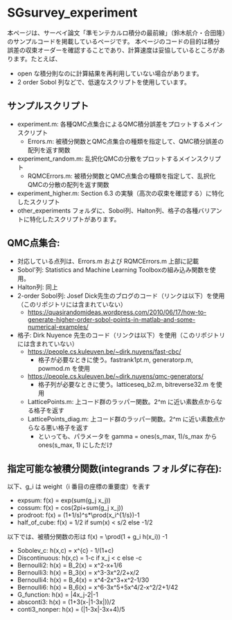 # SGsurvey_experiment
本ページは、サーベイ論文「準モンテカルロ積分の最前線」（鈴木航介・合田隆）のサンプルコードを掲載しているページです。
本ページのコードの目的は積分誤差の収束オーダーを確認することであり、計算速度は妥協しているところがあります。たとえば、
- open な積分則なのに計算結果を再利用していない場合があります。
- 2 order Sobol 列などで、低速なスクリプトを使用しています。

## サンプルスクリプト
- experiment.m: 各種QMC点集合によるQMC積分誤差をプロットするメインスクリプト
  - Errors.m: 被積分関数とQMC点集合の種類を指定して、QMC積分誤差の配列を返す関数
- experiment_random.m: 乱択化QMCの分散をプロットするメインスクリプト
  - RQMCErrors.m: 被積分関数とQMC点集合の種類を指定して、乱択化QMCの分散の配列を返す関数
- experiment_higher.m: Section 6.3 の実験（高次の収束を確認する）に特化したスクリプト
- other_experiments フォルダに、Sobol列、Halton列、格子の各種バリアントに特化したスクリプトがあります。

## QMC点集合:
- 対応している点列は、Errors.m および RQMCErrors.m 上部に記載
- Sobol'列: Statistics and Machine Learning Toolboxの組み込み関数を使用。
- Halton列: 同上
- 2-order Sobol列: Josef Dick先生のブログのコード（リンクは以下）を使用（このリポジトリには含まれていない）
  - https://quasirandomideas.wordpress.com/2010/06/17/how-to-generate-higher-order-sobol-points-in-matlab-and-some-numerical-examples/
- 格子: Dirk Nuyence 先生のコード（リンクは以下）を使用（このリポジトリには含まれていない）
  - https://people.cs.kuleuven.be/~dirk.nuyens/fast-cbc/
    - 格子が必要なときに使う。fastrank1pt.m, generatorp.m, powmod.m を使用
  - https://people.cs.kuleuven.be/~dirk.nuyens/qmc-generators/    
    - 格子列が必要なときに使う。latticeseq_b2.m, bitreverse32.m を使用
  - LatticePoints.m: 上コード群のラッパー関数。2^m に近い素数点からなる格子を返す
  - LatticePoints_diag.m: 上コード群のラッパー関数。2^m に近い素数点からなる悪い格子を返す
    - といっても、パラメータを gamma = ones(s_max, 1)/s_max から ones(s_max, 1) にしただけ

## 指定可能な被積分関数(integrands フォルダに存在):
以下、g_i は weight（i 番目の座標の重要度）を表す
- expsum: f(x) = exp(sum(g_j x_j))
- cossum: f(x) = cos(2pi+sum(g_j x_j))
- prodroot: f(x) = (1+1/s)^s*\prod(x_i^{1/s})-1
- half_of_cube: f(x) =  1/2 if sum(x) < s/2 else -1/2

以下では、被積分関数の形は f(x) = \prod(1 + g_i h(x_i)) -1 
- Sobolev_c: h(x,c) = x^{c} - 1/(1+c)
- Discontinuous: h(x,c) = 1-c if x_j < c else -c
- Bernoulli2: h(x) = B_2(x) = x^2-x+1/6
- Bernoulli3: h(x) = B_3(x) = x^3-3x^2/2+x/2
- Bernoulli4: h(x) = B_4(x) = x^4-2x^3+x^2-1/30 
- Bernoulli6: h(x) = B_6(x) = x^6-3x^5+5x^4/2-x^2/2+1/42
- G_function: h(x) = |4x_j-2|-1
- absconti3: h(x) = (1+3(x-|1-3x|))/2
- conti3_nonper: h(x) = (|1-3x|-3x+4)/5 







